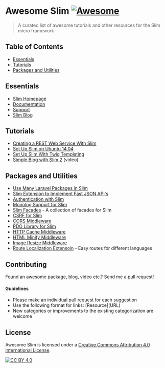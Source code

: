 # Awesome Slim [![Awesome](https://cdn.rawgit.com/sindresorhus/awesome/d7305f38d29fed78fa85652e3a63e154dd8e8829/media/badge.svg)](https://github.com/sindresorhus/awesome)

> A curated list of awesome tutorials and other resources for the Slim micro framework

## Table of Contents

- [Essentials](#essentials)
- [Tutorials](#tutorials)
- [Packages and Utilities](#packages-and-utilities)

## Essentials
* [Slim Homepage](http://www.slimframework.com/)
* [Documentation](http://docs.slimframework.com/)
* [Support](http://help.slimframework.com/)
* [Slim Blog](http://www.slimframework.com/blog)

## Tutorials
* [Creating a REST Web Service With Slim](http://www.ibm.com/developerworks/library/x-slim-rest/)
* [Set Up Slim on Ubuntu 14.04](https://www.digitalocean.com/community/tutorials/how-to-install-and-configure-slim-framework-on-ubuntu-14-04)
* [Set Up Slim With Twig Templating](http://rottmann.net/2013/01/setting-up-slim-php-framework-with-twig-templating/)
* [Simple Blog with Slim 2](https://www.youtube.com/watch?v=sRfYgco3xo4) (video)

## Packages and Utilities
* [Use Many Laravel Packages in Slim](https://github.com/itsgoingd/slim-services)
* [Slim Extension to Implement Fast JSON API's](https://github.com/entomb/slim-json-api)
* [Authentication with Slim](https://github.com/jeremykendall/slim-auth)
* [Monolog Support for Slim](https://github.com/flynsarmy/Slim-Monolog)
* [Slim Facades](https://github.com/itsgoingd/slim-facades) - A collection of facades for Slim
* [CSRF for Slim](https://github.com/slimphp/Slim-Csrf)
* [CORS Middleware](https://github.com/palanik/CorsSlim)
* [PDO Library for Slim](https://github.com/FaaPz/Slim-PDO)
* [HTTP Cache Middleware](https://github.com/slimphp/Slim-HttpCache)
* [HTML Minify Middleware](https://github.com/christianklisch/slim-minify)
* [Image Resize Middleware](https://github.com/tuupola/slim-image-resize)
* [Route Localization Extensoin](https://github.com/SimoTod/slim-multilanguage) - Easy routes for different languages

## Contributing
Found an awesome package, blog, video etc.? Send me a pull request!

#### Guidelines
* Please make an individual pull request for each suggestion
* Use the following format for links: \[Resource\]\(URL\)
* New categories or improvements to the existing categorization are welcome

## License

Awesome Slim is licensed under a  [Creative Commons Attribution 4.0 International License](http://creativecommons.org/licenses/by/4.0/).

[![CC BY 4.0](https://i.creativecommons.org/l/by/4.0/88x31.png)](http://creativecommons.org/licenses/by/4.0/)
